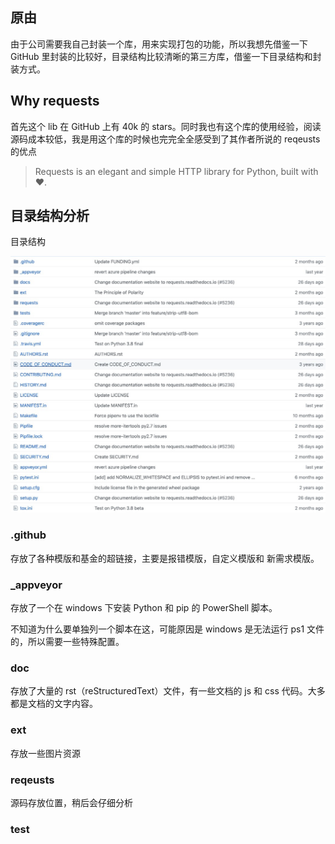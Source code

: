 
## 原由
由于公司需要我自己封装一个库，用来实现打包的功能，所以我想先借鉴一下 GitHub 里封装的比较好，目录结构比较清晰的第三方库，借鉴一下目录结构和封装方式。

## Why requests

首先这个 lib 在 GitHub 上有 40k 的 stars。同时我也有这个库的使用经验，阅读源码成本较低，我是用这个库的时候也完完全全感受到了其作者所说的 reqeusts 的优点
> Requests is an elegant and simple HTTP library for Python, built with ♥.


## 目录结构分析

目录结构

![avator](../pic/request-lib-catalog.jpg)


### .github

存放了各种模版和基金的超链接，主要是报错模版，自定义模版和 新需求模版。

### _appveyor

存放了一个在 windows 下安装 Python 和 pip 的 PowerShell 脚本。

不知道为什么要单独列一个脚本在这，可能原因是 windows 是无法运行 ps1 文件的，所以需要一些特殊配置。

### doc

存放了大量的 rst（reStructuredText）文件，有一些文档的 js 和 css 代码。大多都是文档的文字内容。

### ext

存放一些图片资源

### reqeusts

源码存放位置，稍后会仔细分析

### test